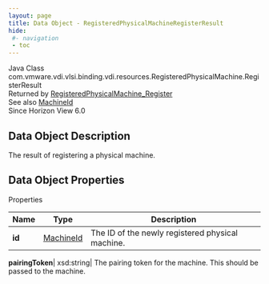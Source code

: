 ```yaml
---
layout: page
title: Data Object - RegisteredPhysicalMachineRegisterResult
hide:
 #- navigation
 - toc
---
```






Java Class
    com.vmware.vdi.vlsi.binding.vdi.resources.RegisteredPhysicalMachine.RegisterResult  
Returned by
     [RegisteredPhysicalMachine_Register](vdi.resources.RegisteredPhysicalMachine.md#register)  
See also
     [MachineId](vdi.entity.MachineId.md)  
Since 
    Horizon View 6.0

## Data Object Description 

The result of registering a physical machine. 

## Data Object Properties

Properties

Name |  Type |  Description   
---|---|---  
**id**| [MachineId](vdi.entity.MachineId.md)|  The ID of the newly registered physical machine.   
  
**pairingToken**|  xsd:string|  The pairing token for the machine. This should be passed to the machine.   
  
  

  

